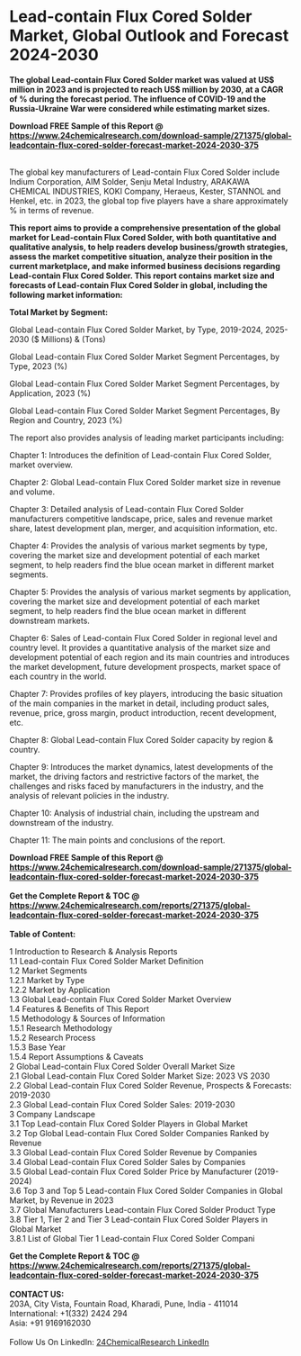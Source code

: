 <h1>Lead-contain Flux Cored Solder Market, Global Outlook and Forecast 2024-2030</h1><p><strong>The global Lead-contain Flux Cored Solder market was valued at US$ million in 2023 and is projected to reach US$ million by 2030, at a CAGR of % during the forecast period. The influence of COVID-19 and the Russia-Ukraine War were considered while estimating market sizes.</strong></p><p>
</p><p></p><div><b>Download FREE Sample of this Report @ 
            <a href="https://www.24chemicalresearch.com/download-sample/271375/global-leadcontain-flux-cored-solder-forecast-market-2024-2030-375">
            https://www.24chemicalresearch.com/download-sample/271375/global-leadcontain-flux-cored-solder-forecast-market-2024-2030-375</a></b></div><br><p>
The global key manufacturers of Lead-contain Flux Cored Solder include Indium Corporation, AIM Solder, Senju Metal Industry, ARAKAWA CHEMICAL INDUSTRIES, KOKI Company, Heraeus, Kester, STANNOL and Henkel, etc. in 2023, the global top five players have a share approximately % in terms of revenue.</p><p>
<strong>This report aims to provide a comprehensive presentation of the global market for Lead-contain Flux Cored Solder, with both quantitative and qualitative analysis, to help readers develop business/growth strategies, assess the market competitive situation, analyze their position in the current marketplace, and make informed business decisions regarding Lead-contain Flux Cored Solder. This report contains market size and forecasts of Lead-contain Flux Cored Solder in global, including the following market information:</strong></p><p>
</p><p>
<strong>Total Market by Segment:</strong></p><p>
Global Lead-contain Flux Cored Solder Market, by Type, 2019-2024, 2025-2030 ($ Millions) &amp; (Tons)</p><p>
Global Lead-contain Flux Cored Solder Market Segment Percentages, by Type, 2023 (%)</p><p>
</p><p>
Global Lead-contain Flux Cored Solder Market Segment Percentages, by Application, 2023 (%)</p><p>
</p><p>
Global Lead-contain Flux Cored Solder Market Segment Percentages, By Region and Country, 2023 (%)</p><p>
</p><p>
The report also provides analysis of leading market participants including:</p><p>
</p><p>
</p><p>
Chapter 1: Introduces the definition of Lead-contain Flux Cored Solder, market overview.</p><p>
Chapter 2: Global Lead-contain Flux Cored Solder market size in revenue and volume.</p><p>
Chapter 3: Detailed analysis of Lead-contain Flux Cored Solder manufacturers competitive landscape, price, sales and revenue market share, latest development plan, merger, and acquisition information, etc.</p><p>
Chapter 4: Provides the analysis of various market segments by type, covering the market size and development potential of each market segment, to help readers find the blue ocean market in different market segments.</p><p>
Chapter 5: Provides the analysis of various market segments by application, covering the market size and development potential of each market segment, to help readers find the blue ocean market in different downstream markets.</p><p>
Chapter 6: Sales of Lead-contain Flux Cored Solder in regional level and country level. It provides a quantitative analysis of the market size and development potential of each region and its main countries and introduces the market development, future development prospects, market space of each country in the world.</p><p>
Chapter 7: Provides profiles of key players, introducing the basic situation of the main companies in the market in detail, including product sales, revenue, price, gross margin, product introduction, recent development, etc.</p><p>
Chapter 8: Global Lead-contain Flux Cored Solder capacity by region &amp; country.</p><p>
Chapter 9: Introduces the market dynamics, latest developments of the market, the driving factors and restrictive factors of the market, the challenges and risks faced by manufacturers in the industry, and the analysis of relevant policies in the industry.</p><p>
Chapter 10: Analysis of industrial chain, including the upstream and downstream of the industry.</p><p>
Chapter 11: The main points and conclusions of the report.</p><div><b>Download FREE Sample of this Report @ 
            <a href="https://www.24chemicalresearch.com/download-sample/271375/global-leadcontain-flux-cored-solder-forecast-market-2024-2030-375">
            https://www.24chemicalresearch.com/download-sample/271375/global-leadcontain-flux-cored-solder-forecast-market-2024-2030-375</a></b></div><br><div><b>Get the Complete Report & TOC @ 
            <a href="https://www.24chemicalresearch.com/reports/271375/global-leadcontain-flux-cored-solder-forecast-market-2024-2030-375">
            https://www.24chemicalresearch.com/reports/271375/global-leadcontain-flux-cored-solder-forecast-market-2024-2030-375</a></b></div><br>
            <b>Table of Content:</b><p>1 Introduction to Research & Analysis Reports<br />
    1.1 Lead-contain Flux Cored Solder Market Definition<br />
    1.2 Market Segments<br />
        1.2.1 Market by Type<br />
        1.2.2 Market by Application<br />
    1.3 Global Lead-contain Flux Cored Solder Market Overview<br />
    1.4 Features & Benefits of This Report<br />
    1.5 Methodology & Sources of Information<br />
        1.5.1 Research Methodology<br />
        1.5.2 Research Process<br />
        1.5.3 Base Year<br />
        1.5.4 Report Assumptions & Caveats<br />
2 Global Lead-contain Flux Cored Solder Overall Market Size<br />
    2.1 Global Lead-contain Flux Cored Solder Market Size: 2023 VS 2030<br />
    2.2 Global Lead-contain Flux Cored Solder Revenue, Prospects & Forecasts: 2019-2030<br />
    2.3 Global Lead-contain Flux Cored Solder Sales: 2019-2030<br />
3 Company Landscape<br />
    3.1 Top Lead-contain Flux Cored Solder Players in Global Market<br />
    3.2 Top Global Lead-contain Flux Cored Solder Companies Ranked by Revenue<br />
    3.3 Global Lead-contain Flux Cored Solder Revenue by Companies<br />
    3.4 Global Lead-contain Flux Cored Solder Sales by Companies<br />
    3.5 Global Lead-contain Flux Cored Solder Price by Manufacturer (2019-2024)<br />
    3.6 Top 3 and Top 5 Lead-contain Flux Cored Solder Companies in Global Market, by Revenue in 2023<br />
    3.7 Global Manufacturers Lead-contain Flux Cored Solder Product Type<br />
    3.8 Tier 1, Tier 2 and Tier 3 Lead-contain Flux Cored Solder Players in Global Market<br />
        3.8.1 List of Global Tier 1 Lead-contain Flux Cored Solder Compani</p><div><b>Get the Complete Report & TOC @ 
            <a href="https://www.24chemicalresearch.com/reports/271375/global-leadcontain-flux-cored-solder-forecast-market-2024-2030-375">
            https://www.24chemicalresearch.com/reports/271375/global-leadcontain-flux-cored-solder-forecast-market-2024-2030-375</a></b></div><br><b>CONTACT US:</b><br>
            203A, City Vista, Fountain Road, Kharadi, Pune, India - 411014<br>
            International: +1(332) 2424 294<br>
            Asia: +91 9169162030 <br><br>
            Follow Us On LinkedIn: <a href="https://www.linkedin.com/company/24chemicalresearch/">24ChemicalResearch LinkedIn</a>